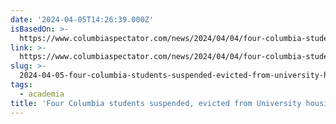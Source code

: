 ```yaml
---
date: '2024-04-05T14:26:39.000Z'
isBasedOn: >-
  https://www.columbiaspectator.com/news/2024/04/04/four-columbia-students-suspended-evicted-from-university-housing-following-unauthorized-resistance-101-event/
link: >-
  https://www.columbiaspectator.com/news/2024/04/04/four-columbia-students-suspended-evicted-from-university-housing-following-unauthorized-resistance-101-event/
slug: >-
  2024-04-05-four-columbia-students-suspended-evicted-from-university-housing-following
tags:
  - academia
title: 'Four Columbia students suspended, evicted from University housing following'
---
```


